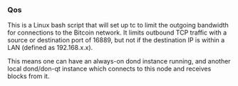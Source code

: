 ### Qos ###

This is a Linux bash script that will set up tc to limit the outgoing bandwidth for connections to the Bitcoin network. It limits outbound TCP traffic with a source or destination port of 16889, but not if the destination IP is within a LAN (defined as 192.168.x.x).

This means one can have an always-on dond instance running, and another local dond/don-qt instance which connects to this node and receives blocks from it.
